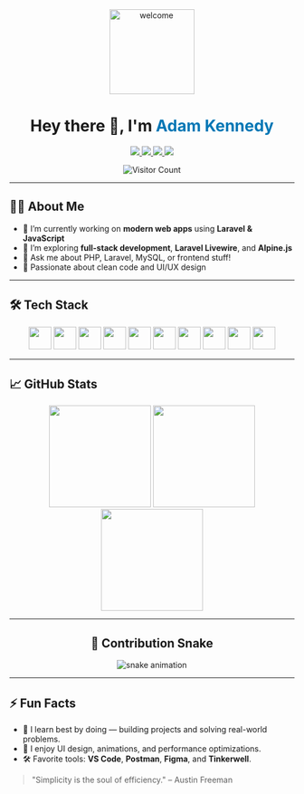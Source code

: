 <div align="center">
  <img src="https://media.giphy.com/media/M9gbBd9nbDrOTu1Mqx/giphy.gif" height="150" alt="welcome" />
</div>

<h1 align="center">Hey there 👋, I'm <span style="color:#0077b5">Adam Kennedy</span></h1>

<p align="center">
  <a href="https://www.linkedin.com/" target="_blank">
    <img src="https://img.shields.io/badge/LinkedIn-0077B5?style=for-the-badge&logo=linkedin&logoColor=white" />
  </a>
  <a href="https://www.instagram.com/" target="_blank">
    <img src="https://img.shields.io/badge/Instagram-E4405F?style=for-the-badge&logo=instagram&logoColor=white" />
  </a>
  <a href="https://www.facebook.com/" target="_blank">
    <img src="https://img.shields.io/badge/Facebook-1877F2?style=for-the-badge&logo=facebook&logoColor=white" />
  </a>
  <a href="https://discord.com/" target="_blank">
    <img src="https://img.shields.io/badge/Discord-7289DA?style=for-the-badge&logo=discord&logoColor=white" />
  </a>
</p>

<p align="center">
  <img src="https://visitor-badge.laobi.icu/badge?page_id=adamkennedy123.adamkennedy123" alt="Visitor Count" />
</p>

---

## 👨‍💻 About Me

- 🔭 I’m currently working on **modern web apps** using **Laravel & JavaScript**
- 🌱 I’m exploring **full-stack development**, **Laravel Livewire**, and **Alpine.js**
- 💬 Ask me about PHP, Laravel, MySQL, or frontend stuff!
- 🎯 Passionate about clean code and UI/UX design

---

## 🛠️ Tech Stack

<p align="center">
  <img src="https://cdn.jsdelivr.net/gh/devicons/devicon/icons/php/php-original.svg" height="40"/>
  <img src="https://cdn.jsdelivr.net/gh/devicons/devicon/icons/laravel/laravel-plain-wordmark.svg" height="40"/>
  <img src="https://cdn.jsdelivr.net/gh/devicons/devicon/icons/javascript/javascript-original.svg" height="40"/>
  <img src="https://cdn.jsdelivr.net/gh/devicons/devicon/icons/html5/html5-original.svg" height="40"/>
  <img src="https://cdn.jsdelivr.net/gh/devicons/devicon/icons/css3/css3-original.svg" height="40"/>
  <img src="https://cdn.jsdelivr.net/gh/devicons/devicon/icons/bootstrap/bootstrap-original.svg" height="40"/>
  <img src="https://cdn.jsdelivr.net/gh/devicons/devicon/icons/tailwindcss/tailwindcss-plain.svg" height="40"/>
  <img src="https://cdn.jsdelivr.net/gh/devicons/devicon/icons/mysql/mysql-original.svg" height="40"/>
  <img src="https://cdn.jsdelivr.net/gh/devicons/devicon/icons/jupyter/jupyter-original.svg" height="40"/>
  <img src="https://cdn.jsdelivr.net/gh/devicons/devicon/icons/java/java-original.svg" height="40"/>
</p>

---

## 📈 GitHub Stats

<p align="center">
  <img src="https://github-readme-stats.vercel.app/api?username=adamkennedy123&show_icons=true&theme=tokyonight&count_private=true" height="180"/>
  <img src="https://github-readme-stats.vercel.app/api/top-langs/?username=adamkennedy123&layout=compact&theme=tokyonight" height="180"/>
  <img src="https://streak-stats.demolab.com?user=adamkennedy123&theme=tokyonight" height="180"/>
</p>

---

<h2 align="center">🐍 Contribution Snake</h2>

<p align="center">
  <img src="https://github.com/adamkennedy123/adamkennedy123/blob/output/github-contribution-grid-snake.svg" alt="snake animation" />
</p>

---

## ⚡ Fun Facts

- 🧠 I learn best by doing — building projects and solving real-world problems.
- 🧩 I enjoy UI design, animations, and performance optimizations.
- 🛠️ Favorite tools: **VS Code**, **Postman**, **Figma**, and **Tinkerwell**.

> "Simplicity is the soul of efficiency." – Austin Freeman

